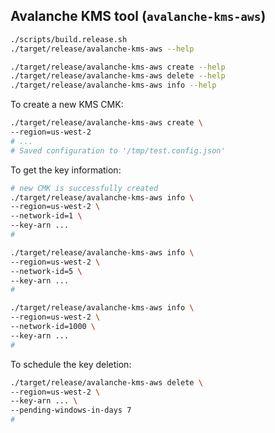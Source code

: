 
## Avalanche KMS tool (`avalanche-kms-aws`)

```bash
./scripts/build.release.sh
./target/release/avalanche-kms-aws --help

./target/release/avalanche-kms-aws create --help
./target/release/avalanche-kms-aws delete --help
./target/release/avalanche-kms-aws info --help
```

To create a new KMS CMK:

```bash
./target/release/avalanche-kms-aws create \
--region=us-west-2
# ...
# Saved configuration to '/tmp/test.config.json'
```

To get the key information:

```bash
# new CMK is successfully created
./target/release/avalanche-kms-aws info \
--region=us-west-2 \
--network-id=1 \
--key-arn ...
# 

./target/release/avalanche-kms-aws info \
--region=us-west-2 \
--network-id=5 \
--key-arn ...
# 

./target/release/avalanche-kms-aws info \
--region=us-west-2 \
--network-id=1000 \
--key-arn ...
# 
```

To schedule the key deletion:

```bash
./target/release/avalanche-kms-aws delete \
--region=us-west-2 \
--key-arn ... \
--pending-windows-in-days 7
# 
```
